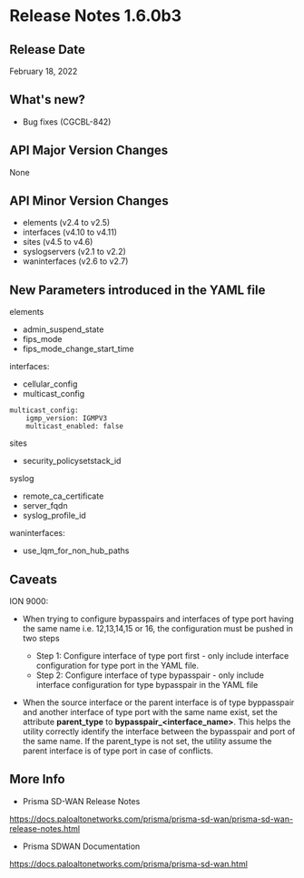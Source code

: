 # Release Notes 1.6.0b3

## Release Date
February 18, 2022

## What's new?
- Bug fixes (CGCBL-842)

## API Major Version Changes
None

## API Minor Version Changes 
- elements (v2.4 to v2.5)
- interfaces (v4.10 to v4.11)
- sites (v4.5 to v4.6)
- syslogservers (v2.1 to v2.2)
- waninterfaces (v2.6 to v2.7)

## New Parameters introduced in the YAML file

elements
- admin_suspend_state
- fips_mode
- fips_mode_change_start_time

interfaces:
- cellular_config
- multicast_config
```
multicast_config:
    igmp_version: IGMPV3
    multicast_enabled: false
```

sites
- security_policysetstack_id

syslog
- remote_ca_certificate
- server_fqdn
- syslog_profile_id

waninterfaces:
- use_lqm_for_non_hub_paths


## Caveats

ION 9000:

- When trying to configure bypasspairs and interfaces of type port having the same name i.e. 12,13,14,15 or 16, the configuration must be pushed in two steps
  - Step 1: Configure interface of type port first - only include interface configuration for type port in the YAML file.
  - Step 2: Configure interface of type bypasspair - only include interface configuration for type bypasspair in the YAML file

- When the source interface or the parent interface is of type byppasspair and another interface of type port with the same name exist, set the attribute **parent_type** to **bypasspair_<interface_name>**. This helps the utility correctly identify the interface between the bypasspair and port of the same name. If the parent_type is not set, the utility assume the parent interface is of type port in case of conflicts.


## More Info

- Prisma SD-WAN Release Notes

<https://docs.paloaltonetworks.com/prisma/prisma-sd-wan/prisma-sd-wan-release-notes.html> 

- Prisma SDWAN Documentation

<https://docs.paloaltonetworks.com/prisma/prisma-sd-wan.html>

